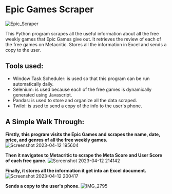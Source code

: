 # Epic Games Scraper 

![Epic_Scraper](https://user-images.githubusercontent.com/90666615/231628758-31352eb0-3121-4a50-b258-06f82e354451.png)

<p>This Python program scrapes all the useful information about all the free weekly games that Epic Games give out.
It retrieves the review of each of the free games on Metacritic. Stores all the information in Excel and sends a copy to the user. </p>

## Tools used:
- Window Task Scheduler: is used so that this program can be run automatically daily.
- Selenium: is used because each of the free games is dynamically generated using Javascript.
- Pandas: is used to store and organize all the data scraped.
- Twiloi:  is used to send a copy of the info to the user's phone. 


## A Simple Walk Through:
**Firstly, this program visits the Epic Games and scrapes the name, date, price, and genres of all the free weekly games.**
![Screenshot 2023-04-12 195604](https://user-images.githubusercontent.com/90666615/231624729-ca16de6c-0361-4a6b-a464-a9bd7412a489.png)

**Then it navigates to Metacritic to scrape the Meta Score and User Score of each free game.**
![Screenshot 2023-04-12 214142](https://user-images.githubusercontent.com/90666615/231625332-726b2ecb-ba86-44e7-972e-eb7343eafbe0.png)


**Finally, it stores all the information it get into an Excel document.**
![Screenshot 2023-04-12 200417](https://user-images.githubusercontent.com/90666615/231625379-75cbe3b7-4781-423a-8973-ac2fdf3f57e0.png)

**Sends a copy to the user's phone.**
![IMG_2795](https://user-images.githubusercontent.com/90666615/231625426-e577f961-752d-41c9-8c95-cd119fe5f466.jpeg)
